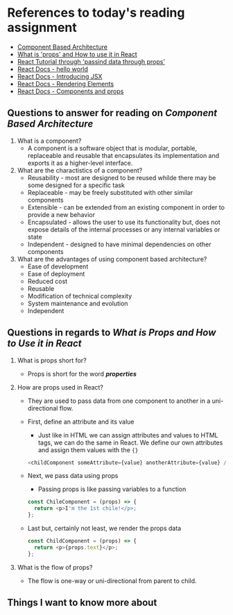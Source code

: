 # References to today's reading assignment

- [Component Based Architecture](<https://www.tutorialspoint.com/software_architecture_design/component_based_architecture.htm>)
- [What is 'props' and How to use it in React](<https://itnext.io/what-is-props-and-how-to-use-it-in-react-da307f500da0#:~:text=%E2%80%9CProps%E2%80%9D%20is%20a%20special%20keyword,way%20from%20parent%20to%20child>)
- [React Tutorial through 'passind data through props'](<https://reactjs.org/tutorial/tutorial.html>)
- [React Docs - hello world](<https://reactjs.org/docs/hello-world.html>)
- [React Docs - Introducing JSX](<https://reactjs.org/docs/introducing-jsx.html>)
- [React Docs - Rendering Elements](<https://reactjs.org/docs/rendering-elements.html>)
- [React Docs - Components and props](<https://reactjs.org/docs/components-and-props.html>)

## Questions to answer for reading on _Component Based Architecture_

1. What is a component?
    - A component is a software object that is modular, portable, replaceable and reusable that encapsulates its implementation and exports it as a higher-level interface.
2. What are the charactistics of a component?
    - Reusability - most are designed to be reused whilde there may be some designed for a specific task
    - Replaceable - may be freely substituted with other similar components
    - Extensible - can be extended from an existing component in order to provide a new behavior
    - Encapsulated - allows the user to use its functionality but, does not expose details of the internal processes or any internal variables or state
    - Independent - designed to have minimal dependencies on other components
3. What are the advantages of using component based architecture?
    - Ease of development
    - Ease of deployment
    - Reduced cost
    - Reusable
    - Modification of technical complexity
    - System maintenance and evolution
    - Independent

## Questions in regards to _What is Props and How to Use it in React_

1. What is props short for?
    - Props is short for the word ***properties***
2. How are props used in React?
    - They are used to pass data from one component to another in a uni-directional flow.
    - First, define an attribute and its value
        - Just like in HTML we can assign attributes and values to HTML tags, we can do the same in React. We define our own attributes and assign them values with the `{}`

        ```js
        <childComponent someAttribute={value} anotherAttribute={value} />
        ```

    - Next, we pass data using props
        - Passing props is like passing variables to a function

        ```js
        const ChileComponent = (props) => {
          return <p>I'm the 1st chile!</p>;
        };
        ```

    - Last but, certainly not least, we render the props data

        ```js
        const ChildComponent = (props) => {
          return <p>{props.text}</p>;
        };
        ```

3. What is the flow of props?
    - The flow is one-way or uni-directional from parent to child.

## Things I want to know more about


